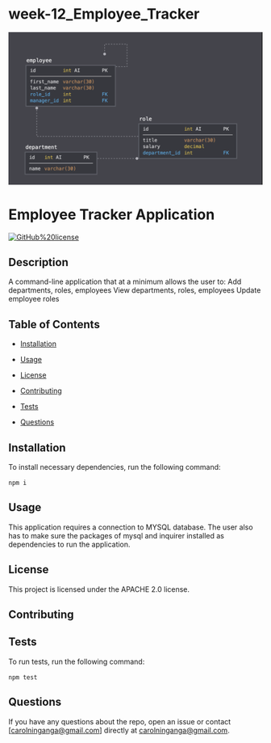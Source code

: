 # week-12_Employee_Tracker

![](emptracker.png)

# Employee Tracker Application
[![GitHub%20license](https://img.shields.io/badge/license-APACHE%202.0-blue.svg)](https://github.com/carolninganga@gmail.com/employee-tracker-application)

## Description

A command-line application that at a minimum allows the user to:
Add departments, roles, employees
View departments, roles, employees
Update employee roles

## Table of Contents 

* [Installation](#installation)

* [Usage](#usage)

* [License](#license)

* [Contributing](#contributing)

* [Tests](#tests)

* [Questions](#questions)

## Installation

To install necessary dependencies, run the following command:

```
npm i
```

## Usage

This application requires a connection to MYSQL database. The user also has to make sure the packages of mysql and inquirer installed as dependencies to run the application.

## License

This project is licensed under the APACHE 2.0 license.
  
## Contributing



## Tests

To run tests, run the following command:

```
npm test
```

## Questions

If you have any questions about the repo, open an issue or contact [carolninganga@gmail.com] directly at carolninganga@gmail.com.

